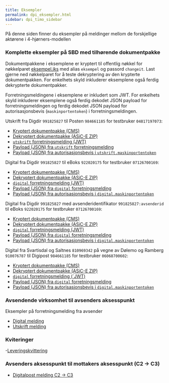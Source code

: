 ```yaml
---
title: Eksempler
permalink: dpi_eksempler.html
sidebar: dpi_timo_sidebar
---
```


<!-- ![](/images/dpi/underarbeide.png) -->

På denne siden finner du eksempler på meldinger mellom de forskjellige aktørene i 4-hjørners-modellen

### Komplette eksempler på SBD med tilhørende dokumentpakke

Dokumentpakkene i eksemplene er kryptert til offentlig nøkkel for nøkkelparet [eksempel.jks](resources/begrep/sikkerDigitalPost/nyinf/eksempler/komplette/eksempel.jks)
med alias `eksempel` og passord `changeit`. Last gjerne ned nøkkelparet for å teste dekryptering av den krypterte
dokumentpakken. For enkelhets skyld inkluderer eksemplene også ferdig dekrypterte dokumentpakker.

Forretningsmeldingene i eksemplene er inkludert som JWT. For enkelhets skyld inkluderer eksemplene også ferdig dekodet
JSON payload for forretningsmeldingen og ferdig dekodet JSON payload for autorisasjonsbevis (`maskinportentoken`)
i forretningsmeldingen.

Utskrift fra Digdir `991825827` til Posten `984661185` for testbruker `04817197073`:

- [Kryptert dokumentpakke (CMS)](resources/begrep/sikkerDigitalPost/nyinf/eksempler/komplette/utskrift-dokumentpakke.cms)
- [Dekryptert dokumentpakke (ASiC-E ZIP)](resources/begrep/sikkerDigitalPost/nyinf/eksempler/komplette/utskrift-dokumentpakke.zip)
- [`utskrift` forretningsmelding (JWT)](resources/begrep/sikkerDigitalPost/nyinf/eksempler/komplette/utskrift-forretningsmelding.jwt)
- [Payload (JSON) fra `utskrift` forretningsmelding](resources/begrep/sikkerDigitalPost/nyinf/eksempler/komplette/utskrift-forretningsmelding.json)
- [Payload (JSON) fra autorisasjonsbevis i `utskrift.maskinportentoken`](resources/begrep/sikkerDigitalPost/nyinf/eksempler/komplette/utskrift-forretningsmelding-autorisasjonsbevis.json)

Digital fra Digdir `991825827` til eBoks `922020175` for testbruker `07126700169`:

- [Kryptert dokumentpakke (CMS)](resources/begrep/sikkerDigitalPost/nyinf/eksempler/komplette/digital-dokumentpakke.cms)
- [Dekryptert dokumentpakke (ASiC-E ZIP)](resources/begrep/sikkerDigitalPost/nyinf/eksempler/komplette/digital-dokumentpakke.zip)
- [`digital` forretningsmelding (JWT)](resources/begrep/sikkerDigitalPost/nyinf/eksempler/komplette/digital-forretningsmelding.jwt)
- [Payload (JSON) fra `digital` forretningsmelding](resources/begrep/sikkerDigitalPost/nyinf/eksempler/komplette/digital-forretningsmelding.json)
- [Payload (JSON) fra autorisasjonsbevis i `digital.maskinportentoken`](resources/begrep/sikkerDigitalPost/nyinf/eksempler/komplette/digital-forretningsmelding-autorisasjonsbevis.json)

Digital fra Digdir `991825827` med avsenderidentifikator `991825827:avsenderid` til eBoks `922020175` for testbruker
`07126700169`:

- [Kryptert dokumentpakke (CMS)](resources/begrep/sikkerDigitalPost/nyinf/eksempler/komplette/digital-avsenderidentifikator-dokumentpakke.cms)
- [Dekryptert dokumentpakke (ASiC-E ZIP)](resources/begrep/sikkerDigitalPost/nyinf/eksempler/komplette/digital-avsenderidentifikator-dokumentpakke.zip)
- [`digital` forretningsmelding (JWT)](resources/begrep/sikkerDigitalPost/nyinf/eksempler/komplette/digital-avsenderidentifikator-forretningsmelding.jwt)
- [Payload (JSON) fra `digital` forretningsmelding](resources/begrep/sikkerDigitalPost/nyinf/eksempler/komplette/digital-avsenderidentifikator-forretningsmelding.json)
- [Payload (JSON) fra autorisasjonsbevis i `digital.maskinportentoken`](resources/begrep/sikkerDigitalPost/nyinf/eksempler/komplette/digital-avsenderidentifikator-forretningsmelding-autorisasjonsbevis.json)

Digital fra Svartisdal og Saltnes `810969342` på vegne av Dølemo og Ramberg `910076787` til Digipost `984661185` for
testbruker `06068700602`:

- [Kryptert dokumentpakke (CMS)](resources/begrep/sikkerDigitalPost/nyinf/eksempler/komplette/digital-pa-vegne-av-dokumentpakke.cms)
- [Dekryptert dokumentpakke (ASiC-E ZIP)](resources/begrep/sikkerDigitalPost/nyinf/eksempler/komplette/digital-pa-vegne-av-dokumentpakke.zip)
- [`digital` forretningsmelding (`JWT)](resources/begrep/sikkerDigitalPost/nyinf/eksempler/komplette/digital-pa-vegne-av-forretningsmelding.jwt)
- [Payload (JSON) fra `digital` forretningsmelding](resources/begrep/sikkerDigitalPost/nyinf/eksempler/komplette/digital-pa-vegne-av-forretningsmelding.json)
- [Payload (JSON) fra autorisasjonsbevis i `digital.maskinportentoken`](resources/begrep/sikkerDigitalPost/nyinf/eksempler/komplette/digital-pa-vegne-av-forretningsmelding-autorisasjonsbevis.json)


### Avsendende virksomhet til avsenders aksesspunkt
Eksempler på forretningsmelding fra avsender

- [Digital melding](resources/begrep/sikkerDigitalPost/nyinf/eksempler/innbyggerpost_dpi_digital_1_0.json)
- [Utskrift melding](resources/begrep/sikkerDigitalPost/nyinf/eksempler/innbyggerpost_dpi_utskrift_1_0.json)

### Kviteringer

-[Leveringskvittering](resources/begrep/sikkerDigitalPost/nyinf/eksempler/innbyggerpost_dpi_lerveringskvittering_1_0.json)

### Avsenders aksesspunkt til mottakers aksesspunkt (C2 -> C3)
- [Digitalpost melding C2 -> C3](resources/begrep/sikkerDigitalPost/nyinf/eksempler/digitalpost_c2_c3.xml)
